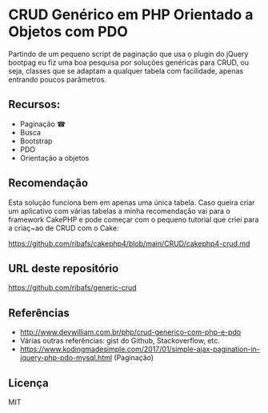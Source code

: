 # CRUD Genérico em PHP Orientado a Objetos com PDO

Partindo de um pequeno script de paginação que usa o plugin do jQuery bootpag eu fiz uma boa pesquisa por soluções genéricas para CRUD, ou seja, classes que se adaptam a qualquer tabela com facilidade, apenas entrando poucos parâmetros.

## Recursos:

- Paginação ☎
- Busca
- Bootstrap
- PDO
- Orientação a objetos

## Recomendação

Esta solução funciona bem em apenas uma única tabela. Caso queira criar um aplicativo com várias tabelas a minha recomendação vai para o framework CakePHP e pode começar com o pequeno tutorial que criei para a criaç~ao de CRUD com o Cake:

https://github.com/ribafs/cakephp4/blob/main/CRUD/cakephp4-crud.md

## URL deste repositório

https://github.com/ribafs/generic-crud

## Referências

- http://www.devwilliam.com.br/php/crud-generico-com-php-e-pdo
- Várias outras referências: gist do Github, Stackoverflow, etc.
- https://www.kodingmadesimple.com/2017/01/simple-ajax-pagination-in-jquery-php-pdo-mysql.html (Paginação)

## Licença

MIT
